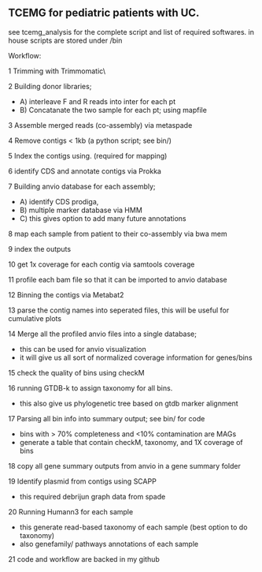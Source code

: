 
## TCEMG for pediatric patients with UC.

see tcemg_analysis for the complete 
script and list of required softwares.
in house scripts are stored under /bin

Workflow:

1 Trimming with Trimmomatic\

2 Building donor libraries; 
- A) interleave F and R reads into inter for each pt
- B) Concatanate the two sample for each pt; using mapfile

3 Assemble merged reads (co-assembly) via metaspade

4 Remove contigs < 1kb (a python script; see bin/)

5 Index the contigs using. (required for mapping)

6 identify CDS and annotate contigs via Prokka

7 Building anvio database for each assembly;
- A) identify CDS prodiga,
- B) multiple marker database via HMM
- C) this gives option to add many future annotations

8 map each sample from patient to their co-assembly via bwa mem

9 index the outputs

10 get 1x coverage for each contig via samtools coverage

11 profile each bam file so that it can be imported to anvio database

12 Binning the contigs via Metabat2

13 parse the contig names into seperated files, this will be useful for cumulative plots

14 Merge all the profiled anvio files into a single database;
- this can be used for anvio visualization
- it will give us all sort of normalized coverage information for genes/bins

15 check the quality of bins using checkM

16 running GTDB-k to assign taxonomy for all bins.
- this also give us phylogenetic tree based on gtdb marker alignment

17 Parsing all bin info into summary output; see bin/ for code
- bins with > 70% completeness and <10% contamination are MAGs
- generate a table that contain checkM, taxonomy, and 1X coverage of bins

18 copy all gene summary outputs from anvio in a gene summary folder

19 Identify plasmid from contigs using SCAPP
- this required debrijun graph data from spade

20 Running Humann3 for each sample
- this generate read-based taxonomy of each sample (best option to do taxonomy)
- also genefamily/ pathways annotations of each sample

21 code and workflow are backed in my github
